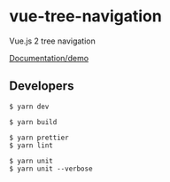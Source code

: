 # vue-tree-navigation

Vue.js 2 tree navigation

[Documentation/demo](https://vue-tree-navigation.misrob.cz)

## Developers

```console
$ yarn dev

$ yarn build

$ yarn prettier
$ yarn lint

$ yarn unit
$ yarn unit --verbose
```
